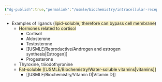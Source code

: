 ```yaml
---
{"dg-publish":true,"permalink":"/usmle/biochemistry/intracellular-receptors/"}
---
```


- Examples of ligands (<span style="background:rgba(240, 200, 0, 0.2)">lipid-soluble, therefore can bypass cell membrane</span>)
	- <span style="background:rgba(240, 200, 0, 0.2)">Hormones related to cortisol</span>
		- Cortisol
		- Aldosterone
		- Testosterone
		- [[USMLE/Reproductive/Androgen and estrogen synthesis\|Estrogen]]
		- Progesterone
	- Thyroxine, triiodothyronine
	- <span style="background:rgba(240, 200, 0, 0.2)">Fat-soluble [[USMLE/Biochemistry/Water-soluble vitamins\|vitamins]]</span>
		- [[USMLE/Biochemistry/Vitamin D\|Vitamin D]]

